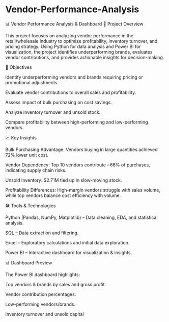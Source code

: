 # Vendor-Performance-Analysis

📊 Vendor Performance Analysis & Dashboard
📌 Project Overview

This project focuses on analyzing vendor performance in the retail/wholesale industry to optimize profitability, inventory turnover, and pricing strategy. Using Python for data analysis and Power BI for visualization, the project identifies underperforming brands, evaluates vendor contributions, and provides actionable insights for decision-making.

🎯 Objectives

Identify underperforming vendors and brands requiring pricing or promotional adjustments.

Evaluate vendor contributions to overall sales and profitability.

Assess impact of bulk purchasing on cost savings.

Analyze inventory turnover and unsold stock.

Compare profitability between high-performing and low-performing vendors.

📈 Key Insights

Bulk Purchasing Advantage: Vendors buying in large quantities achieved 72% lower unit cost.

Vendor Dependency: Top 10 vendors contribute ~66% of purchases, indicating supply chain risks.

Unsold Inventory: $2.71M tied up in slow-moving stock.

Profitability Differences: High-margin vendors struggle with sales volume, while top vendors balance cost efficiency with volume.

🛠️ Tools & Technologies

Python (Pandas, NumPy, Matplotlib) – Data cleaning, EDA, and statistical analysis.

SQL – Data extraction and filtering.

Excel – Exploratory calculations and initial data exploration.

Power BI – Interactive dashboard for visualization & insights.

📊 Dashboard Preview

The Power BI dashboard highlights:

Top vendors & brands by sales and gross profit.

Vendor contribution percentages.

Low-performing vendors/brands.

Inventory turnover and unsold capital
